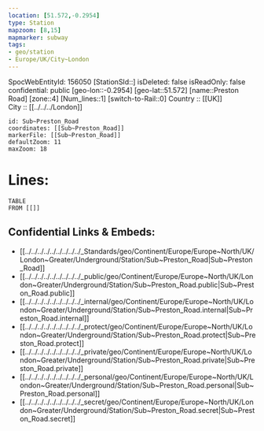 ```yaml
---
location: [51.572,-0.2954] 
type: Station 
mapzoom: [8,15] 
mapmarker: subway 
tags:
- geo/station
- Europe/UK/City~London
---
```

SpocWebEntityId: 156050
[StationSId::] 
isDeleted: false
isReadOnly: false
confidential: public
[geo-lon::-0.2954] 
[geo-lat::51.572] 
[name::Preston Road] 
[zone::4] 
[Num_lines::1] 
[switch-to-Rail::0] 
Country :: [[UK]]  
City :: [[../../../London]]  


```leaflet
id: Sub~Preston_Road
coordinates: [[Sub~Preston_Road]] 
markerFile: [[Sub~Preston_Road]] 
defaultZoom: 11 
maxZoom: 18
```


# Lines: 
```dataview
TABLE 
FROM [[]] 
```

## Confidential Links & Embeds: 
- [[../../../../../../../../../_Standards/geo/Continent/Europe/Europe~North/UK/London~Greater/Underground/Station/Sub~Preston_Road|Sub~Preston_Road]] 
- [[../../../../../../../../../_public/geo/Continent/Europe/Europe~North/UK/London~Greater/Underground/Station/Sub~Preston_Road.public|Sub~Preston_Road.public]] 
- [[../../../../../../../../../_internal/geo/Continent/Europe/Europe~North/UK/London~Greater/Underground/Station/Sub~Preston_Road.internal|Sub~Preston_Road.internal]] 
- [[../../../../../../../../../_protect/geo/Continent/Europe/Europe~North/UK/London~Greater/Underground/Station/Sub~Preston_Road.protect|Sub~Preston_Road.protect]] 
- [[../../../../../../../../../_private/geo/Continent/Europe/Europe~North/UK/London~Greater/Underground/Station/Sub~Preston_Road.private|Sub~Preston_Road.private]] 
- [[../../../../../../../../../_personal/geo/Continent/Europe/Europe~North/UK/London~Greater/Underground/Station/Sub~Preston_Road.personal|Sub~Preston_Road.personal]] 
- [[../../../../../../../../../_secret/geo/Continent/Europe/Europe~North/UK/London~Greater/Underground/Station/Sub~Preston_Road.secret|Sub~Preston_Road.secret]] 
